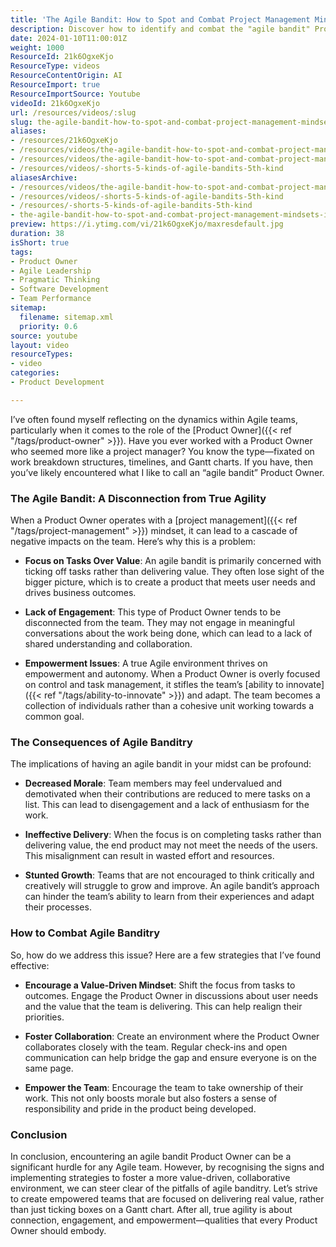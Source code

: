 ```yaml
---
title: 'The Agile Bandit: How to Spot and Combat Project Management Mindsets in Product Owners'
description: Discover how to identify and combat the "agile bandit" Product Owner in your team. Learn strategies to foster collaboration and deliver true value!
date: 2024-01-10T11:00:01Z
weight: 1000
ResourceId: 21k6OgxeKjo
ResourceType: videos
ResourceContentOrigin: AI
ResourceImport: true
ResourceImportSource: Youtube
videoId: 21k6OgxeKjo
url: /resources/videos/:slug
slug: the-agile-bandit-how-to-spot-and-combat-project-management-mindsets-in-product-owners-21k6OgxeKjo
aliases:
- /resources/21k6OgxeKjo
- /resources/videos/the-agile-bandit-how-to-spot-and-combat-project-management-mindsets-in-product-owners-21k6OgxeKjo
- /resources/videos/the-agile-bandit-how-to-spot-and-combat-project-management-mindsets-in-product-owners
- /resources/videos/-shorts-5-kinds-of-agile-bandits-5th-kind
aliasesArchive:
- /resources/videos/the-agile-bandit-how-to-spot-and-combat-project-management-mindsets-in-product-owners
- /resources/videos/-shorts-5-kinds-of-agile-bandits-5th-kind
- /resources/-shorts-5-kinds-of-agile-bandits-5th-kind
- the-agile-bandit-how-to-spot-and-combat-project-management-mindsets-in-product-owners-21k6OgxeKjo
preview: https://i.ytimg.com/vi/21k6OgxeKjo/maxresdefault.jpg
duration: 38
isShort: true
tags:
- Product Owner
- Agile Leadership
- Pragmatic Thinking
- Software Development
- Team Performance
sitemap:
  filename: sitemap.xml
  priority: 0.6
source: youtube
layout: video
resourceTypes:
- video
categories:
- Product Development

---
```

I’ve often found myself reflecting on the dynamics within Agile teams, particularly when it comes to the role of the [Product Owner]({{< ref "/tags/product-owner" >}}). Have you ever worked with a Product Owner who seemed more like a project manager? You know the type—fixated on work breakdown structures, timelines, and Gantt charts. If you have, then you’ve likely encountered what I like to call an “agile bandit” Product Owner. 

### The Agile Bandit: A Disconnection from True Agility

When a Product Owner operates with a [project management]({{< ref "/tags/project-management" >}}) mindset, it can lead to a cascade of negative impacts on the team. Here’s why this is a problem:

- **Focus on Tasks Over Value**: An agile bandit is primarily concerned with ticking off tasks rather than delivering value. They often lose sight of the bigger picture, which is to create a product that meets user needs and drives business outcomes.
  
- **Lack of Engagement**: This type of Product Owner tends to be disconnected from the team. They may not engage in meaningful conversations about the work being done, which can lead to a lack of shared understanding and collaboration.

- **Empowerment Issues**: A true Agile environment thrives on empowerment and autonomy. When a Product Owner is overly focused on control and task management, it stifles the team’s [ability to innovate]({{< ref "/tags/ability-to-innovate" >}}) and adapt. The team becomes a collection of individuals rather than a cohesive unit working towards a common goal.

### The Consequences of Agile Banditry

The implications of having an agile bandit in your midst can be profound:

- **Decreased Morale**: Team members may feel undervalued and demotivated when their contributions are reduced to mere tasks on a list. This can lead to disengagement and a lack of enthusiasm for the work.

- **Ineffective Delivery**: When the focus is on completing tasks rather than delivering value, the end product may not meet the needs of the users. This misalignment can result in wasted effort and resources.

- **Stunted Growth**: Teams that are not encouraged to think critically and creatively will struggle to grow and improve. An agile bandit’s approach can hinder the team’s ability to learn from their experiences and adapt their processes.

### How to Combat Agile Banditry

So, how do we address this issue? Here are a few strategies that I’ve found effective:

- **Encourage a Value-Driven Mindset**: Shift the focus from tasks to outcomes. Engage the Product Owner in discussions about user needs and the value that the team is delivering. This can help realign their priorities.

- **Foster Collaboration**: Create an environment where the Product Owner collaborates closely with the team. Regular check-ins and open communication can help bridge the gap and ensure everyone is on the same page.

- **Empower the Team**: Encourage the team to take ownership of their work. This not only boosts morale but also fosters a sense of responsibility and pride in the product being developed.

### Conclusion

In conclusion, encountering an agile bandit Product Owner can be a significant hurdle for any Agile team. However, by recognising the signs and implementing strategies to foster a more value-driven, collaborative environment, we can steer clear of the pitfalls of agile banditry. Let’s strive to create empowered teams that are focused on delivering real value, rather than just ticking boxes on a Gantt chart. After all, true agility is about connection, engagement, and empowerment—qualities that every Product Owner should embody.
